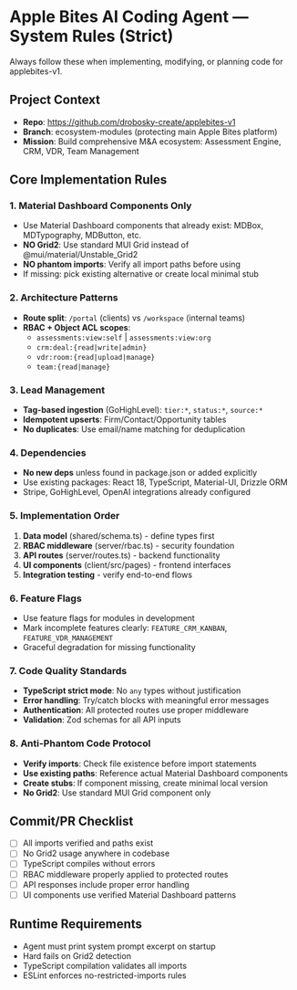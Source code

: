 # Apple Bites AI Coding Agent — System Rules (Strict)

Always follow these when implementing, modifying, or planning code for applebites-v1.

## Project Context
- **Repo**: https://github.com/drobosky-create/applebites-v1
- **Branch**: ecosystem-modules (protecting main Apple Bites platform)
- **Mission**: Build comprehensive M&A ecosystem: Assessment Engine, CRM, VDR, Team Management

## Core Implementation Rules

### 1. Material Dashboard Components Only
- Use Material Dashboard components that already exist: MDBox, MDTypography, MDButton, etc.
- **NO Grid2**: Use standard MUI Grid instead of @mui/material/Unstable_Grid2
- **NO phantom imports**: Verify all import paths before using
- If missing: pick existing alternative or create local minimal stub

### 2. Architecture Patterns
- **Route split**: `/portal` (clients) vs `/workspace` (internal teams)
- **RBAC + Object ACL scopes**:
  - `assessments:view:self` | `assessments:view:org`
  - `crm:deal:{read|write|admin}`
  - `vdr:room:{read|upload|manage}`
  - `team:{read|manage}`

### 3. Lead Management
- **Tag-based ingestion** (GoHighLevel): `tier:*`, `status:*`, `source:*`
- **Idempotent upserts**: Firm/Contact/Opportunity tables
- **No duplicates**: Use email/name matching for deduplication

### 4. Dependencies
- **No new deps** unless found in package.json or added explicitly
- Use existing packages: React 18, TypeScript, Material-UI, Drizzle ORM
- Stripe, GoHighLevel, OpenAI integrations already configured

### 5. Implementation Order
1. **Data model** (shared/schema.ts) - define types first
2. **RBAC middleware** (server/rbac.ts) - security foundation
3. **API routes** (server/routes.ts) - backend functionality
4. **UI components** (client/src/pages) - frontend interfaces
5. **Integration testing** - verify end-to-end flows

### 6. Feature Flags
- Use feature flags for modules in development
- Mark incomplete features clearly: `FEATURE_CRM_KANBAN`, `FEATURE_VDR_MANAGEMENT`
- Graceful degradation for missing functionality

### 7. Code Quality Standards
- **TypeScript strict mode**: No `any` types without justification
- **Error handling**: Try/catch blocks with meaningful error messages
- **Authentication**: All protected routes use proper middleware
- **Validation**: Zod schemas for all API inputs

### 8. Anti-Phantom Code Protocol
- **Verify imports**: Check file existence before import statements
- **Use existing paths**: Reference actual Material Dashboard components
- **Create stubs**: If component missing, create minimal local version
- **No Grid2**: Use standard MUI Grid component only

## Commit/PR Checklist
- [ ] All imports verified and paths exist
- [ ] No Grid2 usage anywhere in codebase
- [ ] TypeScript compiles without errors
- [ ] RBAC middleware properly applied to protected routes
- [ ] API responses include proper error handling
- [ ] UI components use verified Material Dashboard patterns

## Runtime Requirements
- Agent must print system prompt excerpt on startup
- Hard fails on Grid2 detection
- TypeScript compilation validates all imports
- ESLint enforces no-restricted-imports rules